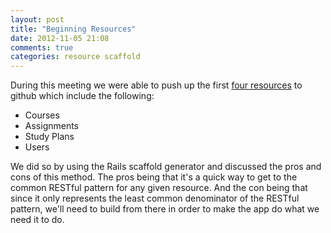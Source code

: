 ```yaml
---
layout: post
title: "Beginning Resources"
date: 2012-11-05 21:08
comments: true
categories: resource scaffold
---
```


During this meeting we were able to push up the first [four resources](https://github.com/rubycommcollege/campus/commit/2988334dbf8f35d0cc26b596c9ccd5988ac2799b) to github which include the following:

* Courses
* Assignments
* Study Plans
* Users

We did so by using the Rails scaffold generator and discussed the pros and cons of this method.  The pros being that it's a quick way to get to the common RESTful pattern for any given resource.  And the con being that since it only represents the least common denominator of the RESTful pattern, we'll need to build from there in order to make the app do what we need it to do.